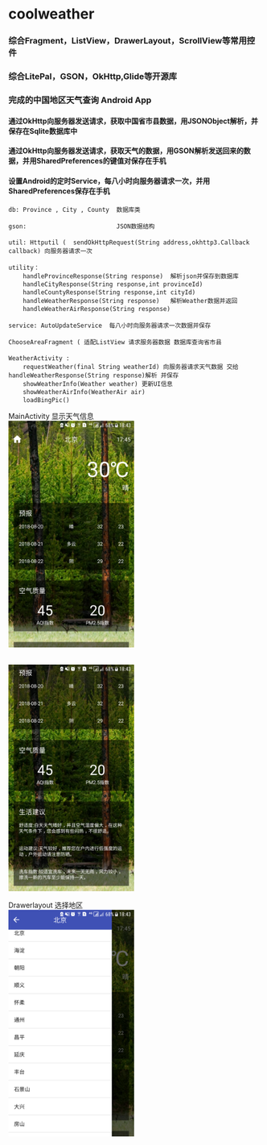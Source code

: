 # coolweather

### 综合Fragment，ListView，DrawerLayout，ScrollView等常用控件
### 综合LitePal，GSON，OkHttp,Glide等开源库
### 完成的中国地区天气查询 Android App

#### 通过OkHttp向服务器发送请求，获取中国省市县数据，用JSONObject解析，并保存在Sqlite数据库中
#### 通过OkHttp向服务器发送请求，获取天气的数据，用GSON解析发送回来的数据，并用SharedPreferences的键值对保存在手机
#### 设置Android的定时Service，每八小时向服务器请求一次，并用SharedPreferences保存在手机

    db: Province , City , County  数据库类

    gson:                         JSON数据结构

    util: Httputil (  sendOkHttpRequest(String address,okhttp3.Callback callback) 向服务器请求一次

    utility：
        handleProvinceResponse(String response)  解析json并保存到数据库
        handleCityResponse(String response,int provinceId)
        handleCountyResponse(String response,int cityId)
        handleWeatherResponse(String response)   解析Weather数据并返回
        handleWeatherAirResponse(String response)

    service: AutoUpdateService  每八小时向服务器请求一次数据并保存

    ChooseAreaFragment ( 适配ListView 请求服务器数据 数据库查询省市县 

    WeatherActivity : 
        requestWeather(final String weatherId) 向服务器请求天气数据 交给handleWeatherResponse(String response)解析 并保存
        showWeatherInfo(Weather weather) 更新UI信息
        showWeatherAirInfo(WeatherAir air)
        loadBingPic()

MainActivity 显示天气信息
<br/>
<img src="https://github.com/shpunishment/coolweather/blob/master/app/src/main/res/drawable-xxhdpi/mainActivity.png" width="250" height="450" />

<br/>
<img src="https://github.com/shpunishment/coolweather/blob/master/app/src/main/res/drawable-xxhdpi/mainActivity(2).png" width="250" height="450" />

Drawerlayout 选择地区
<br/>
<img src="https://github.com/shpunishment/coolweather/blob/master/app/src/main/res/drawable-xxhdpi/drawerLayout.png" width="250" height="450" />
